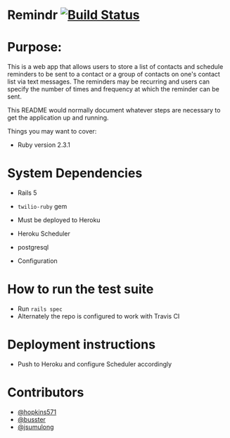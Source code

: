 # Remindr [![Build Status](https://travis-ci.org/chi-coyotes-2016/remindr.svg?branch=master)](https://travis-ci.org/chi-coyotes-2016/remindr)

# Purpose:
This is a web app that allows users to store a list of contacts and schedule reminders to be sent to a contact or a group of contacts on one's contact list via text messages. The reminders may be recurring and users can specify the number of times and frequency at which the reminder can be sent.

This README would normally document whatever steps are necessary to get the
application up and running.

Things you may want to cover:

* Ruby version 2.3.1

# System Dependencies

* Rails 5
* `twilio-ruby` gem
* Must be deployed to Heroku
* Heroku Scheduler
* postgresql

* Configuration

# How to run the test suite

* Run `rails spec`
* Alternately the repo is configured to work with Travis CI

# Deployment instructions

* Push to Heroku and configure Scheduler accordingly

# Contributors

* [@hopkins571](https://github.com/hopkins571)
* [@busster](https://github.com/busster)
* [@jsumulong](https://github.com/JSumulong)

